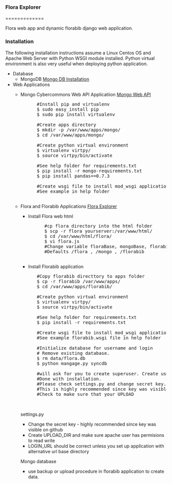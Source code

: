 ### Flora Explorer ###
=============

Flora web app and dynamic florabib django web application.

### Installation ###
The following installation instructions assume a Linux Centos OS and Apache Web Server with Python WSGI module installed. Python virtual environment is also very useful when deploying python application.
 * Database 
    * MongoDB 
        [Mongo DB Installation](http://docs.mongodb.org/manual/installation/)
 * Web Applications 
    * Mongo Cybercommons Web API Applicatiion
        [Mongo Web API](https://github.com/ouinformatics/cybercom)
        <pre>
            #Install pip and virtualenv
            $ sudo easy_install pip
            $ sudo pip install virtualenv

            #Create apps directory 
            $ mkdir -p /var/www/apps/mongo/
            $ cd /var/www/apps/mongo/

            #Create python virtual environment
            $ virtualenv virtpy/
            $ source virtpy/bin/activate

            #See help folder for requirements.txt
            $ pip install -r mongo-requirements.txt
            $ pip install pandas==0.7.3
    
            #Create wsgi file to install mod_wsgi application
            #See example in help folder
        </pre> 
    * Flora and Florabib Applications
        [Flora Explorer](https://github.com/ouinformatics/flora_explorer)
        * Install Flora web html
            <pre>
                #cp flora directory into the html folder
                $ scp -r flora yourserver:/var/www/html/
                $ cd /var/www/html/flora/
                $ vi flora.js
                #Change variable floraBase, mongoBase, florabibBase base url locations
                #Defaults /flora , /mongo , /florabib 
            </pre>
        * Install Florabib application
        <pre>
            #Copy florabib directtory to apps folder
            $ cp -r florabib /var/www/apps/
            $ cd /var/www/apps/florabib/

            #Create python virtual environment
            $ virtualenv virtpy/
            $ source virtpy/bin/activate

            #See help folder for requirements.txt
            $ pip install -r requirements.txt

            #Create wsgi file to install mod_wsgi application
            #See example florabib.wsgi file in help folder
            
            #Initialize database for username and login
            # Remove existing database. 
            $ rm data/flora.db
            $ python mangage.py syncdb

            #will ask for you to create superuser. Create user and password
            #Done with installation. 
            #Please check settings.py and change secret key.
            #This is highly recommended since key was visible on github
            #Check to make sure that your UPLOAD 
            
        </pre> 
        settings.py
        * Change the secret key - highly recommended since key was visible on github
        * Create UPLOAD_DIR and make sure apache user  has permisions to read write
        * LOGIN_URL should be correct unless you set up application with alternative url base directory
        
        Mongo database
        * use backup or upload procedure in florabib application to create data.
